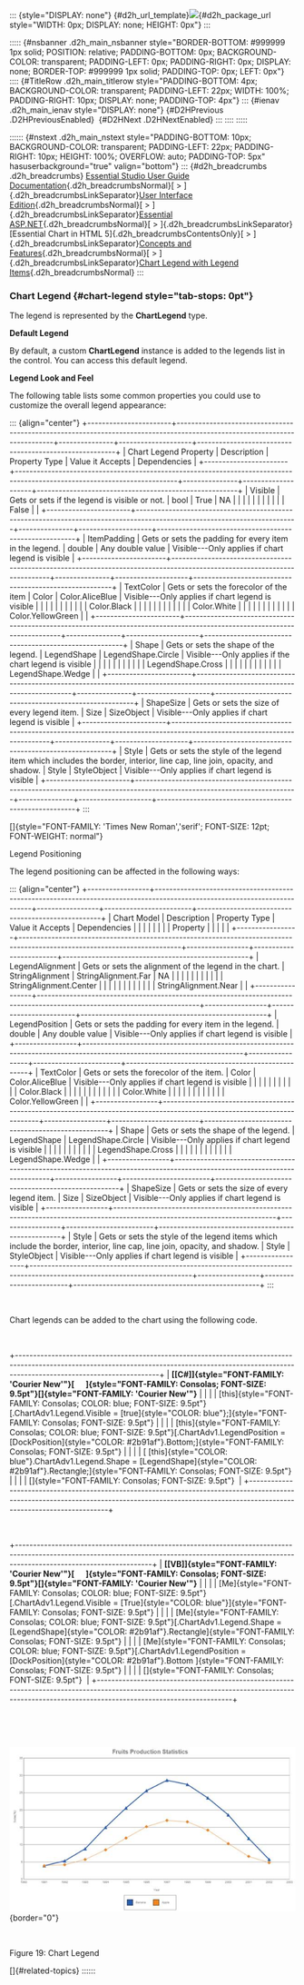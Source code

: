 ::: {style="DISPLAY: none"}
[](ms-xhelp:///?Id=d2h_url_template){#d2h_url_template}![](!package_url!){#d2h_package_url style="WIDTH: 0px; DISPLAY: none; HEIGHT: 0px"}
:::

::::: {#nsbanner .d2h_main_nsbanner style="BORDER-BOTTOM: #999999 1px solid; POSITION: relative; PADDING-BOTTOM: 0px; BACKGROUND-COLOR: transparent; PADDING-LEFT: 0px; PADDING-RIGHT: 0px; DISPLAY: none; BORDER-TOP: #999999 1px solid; PADDING-TOP: 0px; LEFT: 0px"}
:::: {#TitleRow .d2h_main_titlerow style="PADDING-BOTTOM: 4px; BACKGROUND-COLOR: transparent; PADDING-LEFT: 22px; WIDTH: 100%; PADDING-RIGHT: 10px; DISPLAY: none; PADDING-TOP: 4px"}
::: {#ienav .d2h_main_ienav style="DISPLAY: none"}
[](ms-xhelp:///?Id=7bf84905-23d2-486d-a186-bb5afd98f1b5){#D2HPrevious .D2HPreviousEnabled}  [](ms-xhelp:///?Id=fdf60644-4a71-4166-a591-201de7057428){#D2HNext .D2HNextEnabled}
:::
::::
:::::

:::::: {#nstext .d2h_main_nstext style="PADDING-BOTTOM: 10px; BACKGROUND-COLOR: transparent; PADDING-LEFT: 22px; PADDING-RIGHT: 10px; HEIGHT: 100%; OVERFLOW: auto; PADDING-TOP: 5px" hasuserbackground="true" valign="bottom"}
::: {#d2h_breadcrumbs .d2h_breadcrumbs}
[Essential Studio User Guide Documentation](ms-xhelp:///?Id=12457748-09e3-4d74-a240-8e049cedf030){.d2h_breadcrumbsNormal}[ \> ]{.d2h_breadcrumbsLinkSeparator}[User Interface Edition](ms-xhelp:///?Id=c29296b7-531c-413b-a0ec-488ca1f7f669){.d2h_breadcrumbsNormal}[ \> ]{.d2h_breadcrumbsLinkSeparator}[Essential ASP.NET](ms-xhelp:///?Id=25c35330-c127-4dad-9a92-ed79dc7261a6){.d2h_breadcrumbsNormal}[ \> ]{.d2h_breadcrumbsLinkSeparator}[Essential Chart in HTML 5]{.d2h_breadcrumbsContentsOnly}[ \> ]{.d2h_breadcrumbsLinkSeparator}[Concepts and Features](ms-xhelp:///?Id=895ee437-1738-49ea-b2a5-247d41ce7a5b){.d2h_breadcrumbsNormal}[ \> ]{.d2h_breadcrumbsLinkSeparator}[Chart Legend with Legend Items](ms-xhelp:///?Id=7bf84905-23d2-486d-a186-bb5afd98f1b5){.d2h_breadcrumbsNormal}
:::

### Chart Legend {#chart-legend style="tab-stops: 0pt"}

The legend is represented by the **ChartLegend** type.

**Default Legend**

By default, a custom **ChartLegend** instance is added to the legends list in the control. You can access this default legend.

**Legend Look and Feel**

The following table lists some common properties you could use to customize the overall legend appearance:

::: {align="center"}
+-----------------------+--------------------------------------------------------------------------------------------------------------------------+---------------+--------------------+-------------------------------------------------------+
| Chart Legend Property | Description                                                                                                              | Property Type | Value it Accepts   | Dependencies                                          |
+-----------------------+--------------------------------------------------------------------------------------------------------------------------+---------------+--------------------+-------------------------------------------------------+
| Visible               | Gets or sets if the legend is visible or not.                                                                            | bool          | True               | NA                                                    |
|                       |                                                                                                                          |               |                    |                                                       |
|                       |                                                                                                                          |               | False              |                                                       |
+-----------------------+--------------------------------------------------------------------------------------------------------------------------+---------------+--------------------+-------------------------------------------------------+
| ItemPadding           | Gets or sets the padding for every item in the legend.                                                                   | double        | Any double value   | Visible---Only applies if chart legend is visible     |
+-----------------------+--------------------------------------------------------------------------------------------------------------------------+---------------+--------------------+-------------------------------------------------------+
| TextColor             | Gets or sets the forecolor of the item                                                                                   | Color         | Color.AliceBlue    | Visible---Only applies if chart legend is visible     |
|                       |                                                                                                                          |               |                    |                                                       |
|                       |                                                                                                                          |               | Color.Black        |                                                       |
|                       |                                                                                                                          |               |                    |                                                       |
|                       |                                                                                                                          |               | Color.White        |                                                       |
|                       |                                                                                                                          |               |                    |                                                       |
|                       |                                                                                                                          |               | Color.YellowGreen  |                                                       |
+-----------------------+--------------------------------------------------------------------------------------------------------------------------+---------------+--------------------+-------------------------------------------------------+
| Shape                 | Gets or sets the shape of the legend.                                                                                    | LegendShape   | LegendShape.Circle | Visible---Only applies if the chart legend is visible |
|                       |                                                                                                                          |               |                    |                                                       |
|                       |                                                                                                                          |               | LegendShape.Cross  |                                                       |
|                       |                                                                                                                          |               |                    |                                                       |
|                       |                                                                                                                          |               | LegendShape.Wedge  |                                                       |
+-----------------------+--------------------------------------------------------------------------------------------------------------------------+---------------+--------------------+-------------------------------------------------------+
| ShapeSize             | Gets or sets the size of every legend item.                                                                              | Size          | SizeObject         | Visible---Only applies if chart legend is visible     |
+-----------------------+--------------------------------------------------------------------------------------------------------------------------+---------------+--------------------+-------------------------------------------------------+
| Style                 | Gets or sets the style of the legend item which includes the border, interior, line cap, line join, opacity, and shadow. | Style         | StyleObject        | Visible---Only applies if chart legend is visible     |
+-----------------------+--------------------------------------------------------------------------------------------------------------------------+---------------+--------------------+-------------------------------------------------------+
:::

[]{style="FONT-FAMILY: 'Times New Roman','serif'; FONT-SIZE: 12pt; FONT-WEIGHT: normal"} 

Legend Positioning

The legend positioning can be affected in the following ways:

::: {align="center"}
+-----------------+--------------------------------------------------------------------------------------------------------------------------+-----------------+------------------------+---------------------------------------------------+
| Chart Model     | Description                                                                                                              | Property Type   | Value it Accepts       | Dependencies                                      |
|                 |                                                                                                                          |                 |                        |                                                   |
| Property        |                                                                                                                          |                 |                        |                                                   |
+-----------------+--------------------------------------------------------------------------------------------------------------------------+-----------------+------------------------+---------------------------------------------------+
| LegendAlignment | Gets or sets the alignment of the legend in the chart.                                                                   | StringAlignment | StringAlignment.Far    | NA                                                |
|                 |                                                                                                                          |                 |                        |                                                   |
|                 |                                                                                                                          |                 | StringAlignment.Center |                                                   |
|                 |                                                                                                                          |                 |                        |                                                   |
|                 |                                                                                                                          |                 | StringAlignment.Near   |                                                   |
+-----------------+--------------------------------------------------------------------------------------------------------------------------+-----------------+------------------------+---------------------------------------------------+
| LegendPosition  | Gets or sets the padding for every item in the legend.                                                                   | double          | Any double value       | Visible---Only applies if chart legend is visible |
+-----------------+--------------------------------------------------------------------------------------------------------------------------+-----------------+------------------------+---------------------------------------------------+
| TextColor       | Gets or sets the forecolor of the item.                                                                                  | Color           | Color.AliceBlue        | Visible---Only applies if chart legend is visible |
|                 |                                                                                                                          |                 |                        |                                                   |
|                 |                                                                                                                          |                 | Color.Black            |                                                   |
|                 |                                                                                                                          |                 |                        |                                                   |
|                 |                                                                                                                          |                 | Color.White            |                                                   |
|                 |                                                                                                                          |                 |                        |                                                   |
|                 |                                                                                                                          |                 | Color.YellowGreen      |                                                   |
+-----------------+--------------------------------------------------------------------------------------------------------------------------+-----------------+------------------------+---------------------------------------------------+
| Shape           | Gets or sets the shape of the legend.                                                                                    | LegendShape     | LegendShape.Circle     | Visible---Only applies if chart legend is visible |
|                 |                                                                                                                          |                 |                        |                                                   |
|                 |                                                                                                                          |                 | LegendShape.Cross      |                                                   |
|                 |                                                                                                                          |                 |                        |                                                   |
|                 |                                                                                                                          |                 | LegendShape.Wedge      |                                                   |
+-----------------+--------------------------------------------------------------------------------------------------------------------------+-----------------+------------------------+---------------------------------------------------+
| ShapeSize       | Gets or sets the size of every legend item.                                                                              | Size            | SizeObject             | Visible---Only applies if chart legend is visible |
+-----------------+--------------------------------------------------------------------------------------------------------------------------+-----------------+------------------------+---------------------------------------------------+
| Style           | Gets or sets the style of the legend items which include the border, interior, line cap, line join, opacity, and shadow. | Style           | StyleObject            | Visible---Only applies if chart legend is visible |
+-----------------+--------------------------------------------------------------------------------------------------------------------------+-----------------+------------------------+---------------------------------------------------+
:::

 

Chart legends can be added to the chart using the following code.

 

+---------------------------------------------------------------------------------------------------------------------------------------------------------------------------------------------------+
| **[\[C#\]]{style="FONT-FAMILY: 'Courier New'"}[      ]{style="FONT-FAMILY: Consolas; FONT-SIZE: 9.5pt"}[]{style="FONT-FAMILY: 'Courier New'"}**                                                   |
|                                                                                                                                                                                                   |
| [this]{style="FONT-FAMILY: Consolas; COLOR: blue; FONT-SIZE: 9.5pt"}[.ChartAdv1.Legend.Visible = [true]{style="COLOR: blue"};]{style="FONT-FAMILY: Consolas; FONT-SIZE: 9.5pt"}                   |
|                                                                                                                                                                                                   |
| [this]{style="FONT-FAMILY: Consolas; COLOR: blue; FONT-SIZE: 9.5pt"}[.ChartAdv1.LegendPosition = [DockPosition]{style="COLOR: #2b91af"}.Bottom;]{style="FONT-FAMILY: Consolas; FONT-SIZE: 9.5pt"} |
|                                                                                                                                                                                                   |
| [ [this]{style="COLOR: blue"}.ChartAdv1.Legend.Shape = [LegendShape]{style="COLOR: #2b91af"}.Rectangle;]{style="FONT-FAMILY: Consolas; FONT-SIZE: 9.5pt"}                                         |
|                                                                                                                                                                                                   |
| []{style="FONT-FAMILY: Consolas; FONT-SIZE: 9.5pt"}                                                                                                                                               |
+---------------------------------------------------------------------------------------------------------------------------------------------------------------------------------------------------+

 

+-------------------------------------------------------------------------------------------------------------------------------------------------------------------------------------------------+
| **[\[VB\]]{style="FONT-FAMILY: 'Courier New'"}[      ]{style="FONT-FAMILY: Consolas; FONT-SIZE: 9.5pt"}[]{style="FONT-FAMILY: 'Courier New'"}**                                                 |
|                                                                                                                                                                                                 |
| [Me]{style="FONT-FAMILY: Consolas; COLOR: blue; FONT-SIZE: 9.5pt"}[.ChartAdv1.Legend.Visible = [True]{style="COLOR: blue"}]{style="FONT-FAMILY: Consolas; FONT-SIZE: 9.5pt"}                    |
|                                                                                                                                                                                                 |
| [Me]{style="FONT-FAMILY: Consolas; COLOR: blue; FONT-SIZE: 9.5pt"}[.ChartAdv1.Legend.Shape = [LegendShape]{style="COLOR: #2b91af"}.Rectangle]{style="FONT-FAMILY: Consolas; FONT-SIZE: 9.5pt"}  |
|                                                                                                                                                                                                 |
| [Me]{style="FONT-FAMILY: Consolas; COLOR: blue; FONT-SIZE: 9.5pt"}[.ChartAdv1.LegendPosition = [DockPosition]{style="COLOR: #2b91af"}.Bottom ]{style="FONT-FAMILY: Consolas; FONT-SIZE: 9.5pt"} |
|                                                                                                                                                                                                 |
| []{style="FONT-FAMILY: Consolas; FONT-SIZE: 9.5pt"}                                                                                                                                             |
+-------------------------------------------------------------------------------------------------------------------------------------------------------------------------------------------------+

 

 

![Description: C:\\Users\\rubyp\\AppData\\Local\\Temp\\Rar\$DI24.736\\Line chart.png](ImagesExt/image113_28.jpg){border="0"}

 

Figure 19: Chart Legend

[]{#related-topics}
::::::
